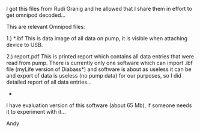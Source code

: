 I got this files from Rudi Granig and he allowed that I share them in 
effort to get omnipod decoded...


This are relevant Omnipod files:

1.) *.ibf 
This is data image of all data on pump, it is visible when attaching
device to USB.

2.) report.pdf
This is printed report which contains all data entries that were read 
from pump. There is currently only one software which can import .ibf 
file (myLife version of Diabass*) and software is about as useless it can 
be and export of data is useless (no pump data) for our purposes,
so I did detailed report of all data entries... 


*
I have evaluation version of this software (about 65 Mb), if someone 
needs it to experiment with it... 

Andy

